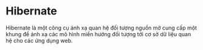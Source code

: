 # Hibernate
Hibernate là một công cụ ánh xạ quan hệ đối tượng nguồn mở cung cấp một khung để ánh xạ các mô hình miền hướng đối tượng tới cơ sở dữ liệu quan hệ cho các ứng dụng web.